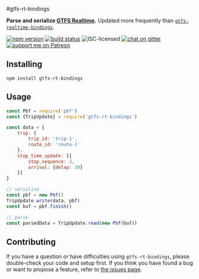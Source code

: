 #gtfs-rt-bindings

**Parse and serialize [GTFS Realtime](https://developers.google.com/transit/gtfs-realtime/index).** Updated more frequently than [`gtfs-realtime-bindings`](https://github.com/google/gtfs-realtime-bindings).

[![npm version](https://img.shields.io/npm/v/gtfs-rt-bindings.svg)](https://www.npmjs.com/package/gtfs-rt-bindings)
[![build status](https://img.shields.io/travis/derhuerst/gtfs-rt-bindings.svg)](https://travis-ci.org/derhuerst/gtfs-rt-bindings)
![ISC-licensed](https://img.shields.io/github/license/derhuerst/gtfs-rt-bindings.svg)
[![chat on gitter](https://badges.gitter.im/derhuerst.svg)](https://gitter.im/derhuerst)
[![support me on Patreon](https://img.shields.io/badge/support%20me-on%20patreon-fa7664.svg)](https://patreon.com/derhuerst)


## Installing

```shell
npm install gtfs-rt-bindings
```


## Usage

```js
const Pbf = require('pbf')
const {TripUpdate} = require('gtfs-rt-bindings')

const data = {
	trip: {
		trip_id: 'trip-1',
		route_id: 'route-1'
	},
	stop_time_update: [{
		stop_sequence: 3,
		arrival: {delay: 30}
	}]
}

// serialize
const pbf = new Pbf()
TripUpdate.write(data, pbf)
const buf = pbf.finish()

// parse
const parsedData = TripUpdate.read(new Pbf(buf))
```


## Contributing

If you have a question or have difficulties using `gtfs-rt-bindings`, please double-check your code and setup first. If you think you have found a bug or want to propose a feature, refer to [the issues page](https://github.com/derhuerst/gtfs-rt-bindings/issues).

